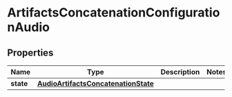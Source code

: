 

# ArtifactsConcatenationConfigurationAudio


## Properties

| Name | Type | Description | Notes |
|------------ | ------------- | ------------- | -------------|
|**state** | [**AudioArtifactsConcatenationState**](AudioArtifactsConcatenationState.md) |  |  |



